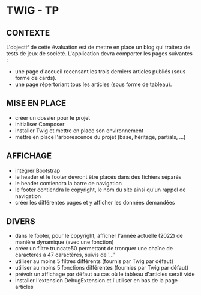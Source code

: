 # TWIG - TP

## CONTEXTE

L'objectif de cette évaluation est de mettre en place un blog qui traitera de tests de jeux de société. L'application devra comporter les pages suivantes :
- une page d'accueil recensant les trois derniers articles publiés (sous forme de cards).
- une page répertoriant tous les articles (sous forme de tableau).

## MISE EN PLACE

- créer un dossier pour le projet
- initialiser Composer
- installer Twig et mettre en place son environnement
- mettre en place l'arborescence du projet (base, héritage, partials, ...)

## AFFICHAGE

- intégrer Bootstrap
- le header et le footer devront être placés dans des fichiers séparés
- le header contiendra la barre de navigation
- le footer contiendra le copyright, le nom du site ainsi qu'un rappel de navigation
- créer les différentes pages et y afficher les données demandées

## DIVERS

- dans le footer, pour le copyright, afficher l'année actuelle (2022) de manière dynamique (avec une fonction)
- créer un filtre truncate50 permettant de tronquer une chaîne de caractères à 47 caractères, suivis de '...'
- utiliser au moins 5 filtres différents (fournis par Twig par défaut)
- utiliser au moins 5 fonctions différentes (fournies par Twig par défaut)
- prévoir un affichage par défaut au cas où le tableau d'articles serait vide
- installer l'extension DebugExtension et l'utiliser en bas de la page articles
